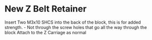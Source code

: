 # New Z Belt Retainer
Insert Two M3x10 SHCS into the back of the block, this is for added strength.
    - Not through the screw holes that go all the way through the block
Attach to the Z Carriage as normal